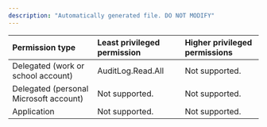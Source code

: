 ```yaml
---
description: "Automatically generated file. DO NOT MODIFY"
---
```


|Permission type|Least privileged permission|Higher privileged permissions|
|:---|:---|:---|
|Delegated (work or school account)|AuditLog.Read.All|Not supported.|
|Delegated (personal Microsoft account)|Not supported.|Not supported.|
|Application|Not supported.|Not supported.|

